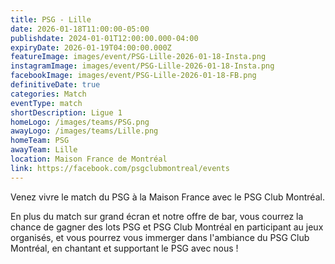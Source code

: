 ```yaml
---
title: PSG - Lille
date: 2026-01-18T11:00:00-05:00
publishdate: 2024-01-01T12:00:00.000-04:00
expiryDate: 2026-01-19T04:00:00.000Z
featureImage: images/event/PSG-Lille-2026-01-18-Insta.png
instagramImage: images/event/PSG-Lille-2026-01-18-Insta.png
facebookImage: images/event/PSG-Lille-2026-01-18-FB.png
definitiveDate: true
categories: Match
eventType: match
shortDescription: Ligue 1
homeLogo: /images/teams/PSG.png
awayLogo: /images/teams/Lille.png
homeTeam: PSG
awayTeam: Lille
location: Maison France de Montréal
link: https://facebook.com/psgclubmontreal/events
---
```


Venez vivre le match du PSG à la Maison France avec le PSG Club Montréal.

En plus du match sur grand écran et notre offre de bar, vous courrez la chance de gagner des lots PSG et PSG Club Montréal en participant au jeux organisés, et vous pourrez vous immerger dans l'ambiance du PSG Club Montréal, en chantant et supportant le PSG avec nous !
